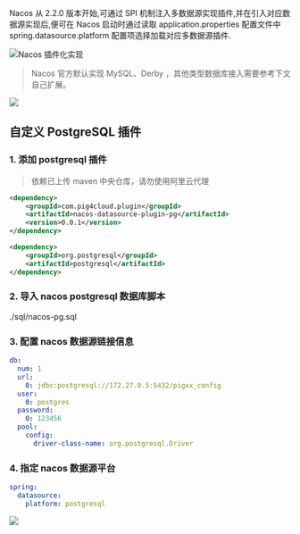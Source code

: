 Nacos 从 2.2.0 版本开始,可通过 SPI 机制注入多数据源实现插件,并在引入对应数据源实现后,便可在 Nacos 启动时通过读取 application.properties 配置文件中 spring.datasource.platform 配置项选择加载对应多数据源插件.

![Nacos 插件化实现
](https://minio.pigx.vip/oss/202212/1671179590.jpg)

> Nacos 官方默认实现 MySQL、Derby ，其他类型数据库接入需要参考下文自己扩展。

![](https://minio.pigx.vip/oss/202212/1671180565.png)

## 自定义 PostgreSQL 插件

### 1. 添加 postgresql 插件

> 依赖已上传 maven 中央仓库，请勿使用阿里云代理

```xml
<dependency>
	<groupId>com.pig4cloud.plugin</groupId>
	<artifactId>nacos-datasource-plugin-pg</artifactId>
	<version>0.0.1</version>
</dependency>

<dependency>
	<groupId>org.postgresql</groupId>
	<artifactId>postgresql</artifactId>
</dependency>
```

### 2. 导入 nacos postgresql 数据库脚本

./sql/nacos-pg.sql

### 3. 配置 nacos 数据源链接信息

```yaml
db:
  num: 1
  url:
    0: jdbc:postgresql://172.27.0.5:5432/pigxx_config
  user:
    0: postgres
  password:
    0: 123456
  pool:
    config:
      driver-class-name: org.postgresql.Driver
```

### 4. 指定 nacos 数据源平台

```yaml
spring:
  datasource:
    platform: postgresql
```
![](https://minio.pigx.vip/oss/202212/1671184577.png)


